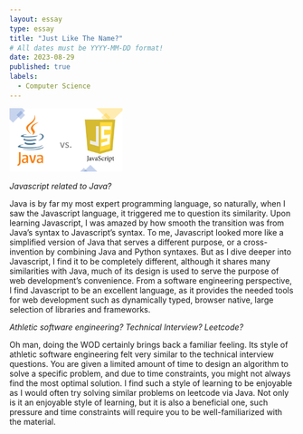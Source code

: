 ```yaml
---
layout: essay
type: essay
title: "Just Like The Name?"
# All dates must be YYYY-MM-DD format!
date: 2023-08-29
published: true
labels:
  - Computer Science
---
```


<img width="200px" class="rounded float-start pe-4" src="../img/download (4).png">

*Javascript related to Java?*

Java is by far my most expert programming language, so naturally, when I saw the Javascript language, it triggered me to question its similarity. Upon learning Javascript, I was amazed by how smooth the transition was from Java’s syntax to Javascript’s syntax. To me, Javascript looked more like a simplified version of Java that serves a different purpose, or a cross-invention by combining Java and Python syntaxes. But as I dive deeper into Javascript, I find it to be completely different, although it shares many similarities with Java, much of its design is used to serve the purpose of web development’s convenience. From a software engineering perspective, I find Javascript to be an excellent language, as it provides the needed tools for web development such as dynamically typed, browser native, large selection of libraries and frameworks. 

*Athletic software engineering? Technical Interview? Leetcode?*

Oh man, doing the WOD certainly brings back a familiar feeling. Its style of athletic software engineering felt very similar to the technical interview questions. You are given a limited amount of time to design an algorithm to solve a specific problem, and due to time constraints, you might not always find the most optimal solution. I find such a style of learning to be enjoyable as I would often try solving similar problems on leetcode via Java. Not only is it an enjoyable style of learning, but it is also a beneficial one, such pressure and time constraints will require you to be well-familiarized with the material.
